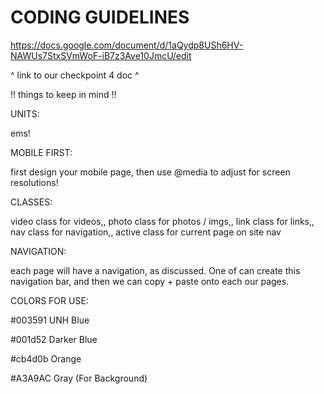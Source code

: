 # CODING GUIDELINES

https://docs.google.com/document/d/1aQydp8USh6HV-NAWUs7StxSVmWoF-iB7z3Ave10JmcU/edit

^ link to our checkpoint 4 doc ^ 

!! things to keep in mind !!

UNITS: 

ems!

MOBILE FIRST: 

first design your mobile page, then use @media to adjust for screen resolutions!

CLASSES:

video class for videos,,    photo class for photos / imgs,,   link class for links,,   nav class for navigation,,   active class for current page on site nav

NAVIGATION:

each page will have a navigation, as discussed. One of can create this navigation bar, and then we can copy + paste onto each our pages.

COLORS FOR USE:

#003591 UNH Blue

#001d52 Darker Blue

#cb4d0b Orange 

#A3A9AC Gray (For Background)




